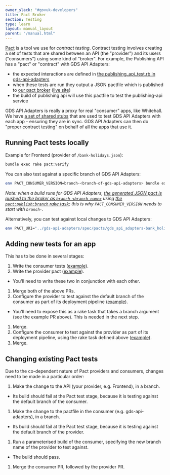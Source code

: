 ```yaml
---
owner_slack: "#govuk-developers"
title: Pact Broker
section: Testing
type: learn
layout: manual_layout
parent: "/manual.html"
---
```


[Pact](https://docs.pact.io/) is a tool we use for *contract testing*. Contract testing involves creating a set of tests that are shared between an API (the "provider") and its users ("consumers") using some kind of "broker". For example, the Publishing API has a "pact" or "contract" with GDS API Adapters:

- the expected interactions are defined in [the publishing_api_test.rb in gds-api-adapters](https://github.com/alphagov/gds-api-adapters/blob/master/test/publishing_api_test.rb)
- when these tests are run they output a JSON pactfile which is published to [our pact broker](https://github.com/alphagov/govuk-pact-broker) ([live site](https://pact-broker.cloudapps.digital/))
- the build of publishing api will use this pactfile to test the publishing-api service

GDS API Adapters is really a proxy for real "consumer" apps, like Whitehall. We have [a set of shared stubs](https://github.com/alphagov/gds-api-adapters/tree/master/lib/gds_api/test_helpers) that are used to test GDS API Adapters with each app - ensuring they are in sync. GDS API Adapters can then do "proper contract testing" on behalf of all the apps that use it.

## Running Pact tests locally

Example for Frontend (provider of `/bank-holidays.json`):

```sh
bundle exec rake pact:verify
```

You can also test against a specific branch of GDS API Adapters:

```sh
env PACT_CONSUMER_VERSION=branch-<branch-of-gds-api-adapters> bundle exec rake pact:verify
```

_Note: when a build runs for GDS API Adapters, [the generated JSON pact is pushed to the broker as `branch-<branch-name>`](https://github.com/alphagov/gds-api-adapters/blob/59cf7dbcf6b70a6d7ef68b3ed8b05b83cb40ecf2/Jenkinsfile#L7) using [the `pact:publish:branch` rake task](https://github.com/alphagov/gds-api-adapters/blob/59cf7dbcf6b70a6d7ef68b3ed8b05b83cb40ecf2/Rakefile#L26); this is why `PACT_CONSUMER_VERSION` needs to start with `branch-`._

Alternatively, you can test against local changes to GDS API Adapters:

```sh
env PACT_URI="../gds-api-adapters/spec/pacts/gds_api_adapters-bank_holidays_api.json" bundle exec rake pact:verify
```

## Adding new tests for an app

This has to be done in several stages:

1. Write the consumer tests ([example](https://github.com/alphagov/gds-api-adapters/pull/1035)).
1. Write the provider pact ([example](https://github.com/alphagov/frontend/pull/2643)).
  - You'll need to write these two in conjunction with each other.
1. Merge both of the above PRs.
1. Configure the provider to test against the default branch of the consumer as part of its deployment pipeline ([example](https://github.com/alphagov/frontend/pull/2644)).
  - You'll need to expose this as a rake task that takes a branch argument (see the example PR above). This is needed in the next step.
1. Merge.
1. Configure the consumer to test against the provider as part of its deployment pipeline, using the rake task defined above ([example](https://github.com/alphagov/gds-api-adapters/pull/1036)).
1. Merge.

## Changing existing Pact tests

Due to the co-dependent nature of Pact providers and consumers, changes need to be made in a particular order:

1. Make the change to the API (your provider, e.g. Frontend), in a branch.
  - Its build should fail at the Pact test stage, because it is testing against the default branch of the consumer.
1. Make the change to the pactfile in the consumer (e.g. gds-api-adapters), in a branch.
  - Its build should fail at the Pact test stage, because it is testing against the default branch of the provider.
1. Run a parameterised build of the consumer, specifying the new branch name of the provider to test against.
  - The build should pass.
1. Merge the consumer PR, followed by the provider PR.
